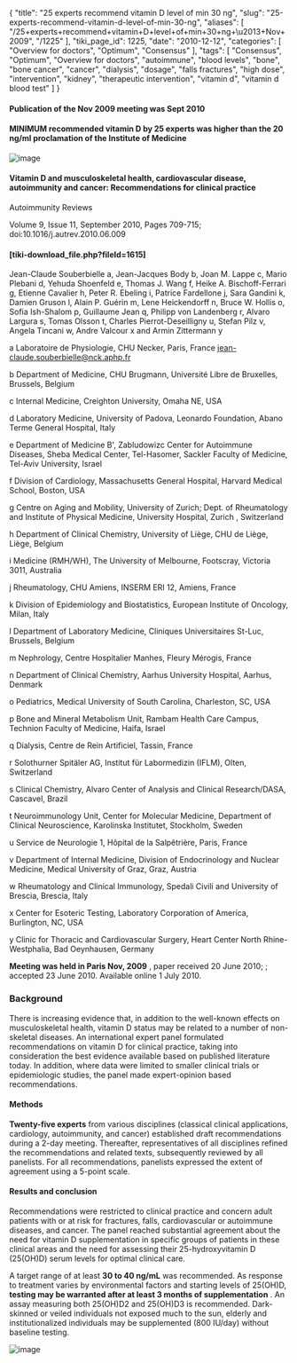 {
    "title": "25 experts recommend vitamin D level of min 30 ng",
    "slug": "25-experts-recommend-vitamin-d-level-of-min-30-ng",
    "aliases": [
        "/25+experts+recommend+vitamin+D+level+of+min+30+ng+\u2013+Nov+2009",
        "/1225"
    ],
    "tiki_page_id": 1225,
    "date": "2010-12-12",
    "categories": [
        "Overview for doctors",
        "Optimum",
        "Consensus"
    ],
    "tags": [
        "Consensus",
        "Optimum",
        "Overview for doctors",
        "autoimmune",
        "blood levels",
        "bone",
        "bone cancer",
        "cancer",
        "dialysis",
        "dosage",
        "falls fractures",
        "high dose",
        "intervention",
        "kidney",
        "therapeutic intervention",
        "vitamin d",
        "vitamin d blood test"
    ]
}


#### Publication of the Nov 2009 meeting was Sept 2010

#### MINIMUM recommended vitamin D by 25 experts was higher than the 20 ng/ml proclamation of the Institute of Medicine

<img src="https://d378j1rmrlek7x.cloudfront.net/attachments/gif/vitamin-d-summit-bars.gif" alt="image" style="max-width: 500px;">

#### Vitamin D and musculoskeletal health, cardiovascular disease, autoimmunity and cancer: Recommendations for clinical practice

Autoimmunity Reviews

Volume 9, Issue 11, September 2010, Pages 709-715; doi:10.1016/j.autrev.2010.06.009 

#### <span>[tiki-download_file.php?fileId=1615]</span>

Jean-Claude Souberbielle a, Jean-Jacques Body b, Joan M. Lappe c, Mario Plebani d, Yehuda Shoenfeld e, Thomas J. Wang f, Heike A. Bischoff-Ferrari g, Etienne Cavalier h, Peter R. Ebeling i, Patrice Fardellone j, Sara Gandini k, Damien Gruson l, Alain P. Guérin m, Lene Heickendorff n, Bruce W. Hollis o, Sofia Ish-Shalom p, Guillaume Jean q, Philipp von Landenberg r, Alvaro Largura s, Tomas Olsson t, Charles Pierrot-Deseilligny u, Stefan Pilz v, Angela Tincani w, Andre Valcour x and Armin Zittermann y

a Laboratoire de Physiologie, CHU Necker, Paris, France jean-claude.souberbielle@nck.aphp.fr

b Department of Medicine, CHU Brugmann, Université Libre de Bruxelles, Brussels, Belgium

c Internal Medicine, Creighton University, Omaha NE, USA

d Laboratory Medicine, University of Padova, Leonardo Foundation, Abano Terme General Hospital, Italy

e Department of Medicine B', Zabludowizc Center for Autoimmune Diseases, Sheba Medical Center, Tel-Hasomer, Sackler Faculty of Medicine, Tel-Aviv University, Israel

f Division of Cardiology, Massachusetts General Hospital, Harvard Medical School, Boston, USA

g Centre on Aging and Mobility, University of Zurich; Dept. of Rheumatology and Institute of Physical Medicine, University Hospital, Zurich , Switzerland

h Department of Clinical Chemistry, University of Liège, CHU de Liège, Liège, Belgium

i Medicine (RMH/WH), The University of Melbourne, Footscray, Victoria 3011, Australia

j Rheumatology, CHU Amiens, INSERM ERI 12, Amiens, France

k Division of Epidemiology and Biostatistics, European Institute of Oncology, Milan, Italy

l Department of Laboratory Medicine, Cliniques Universitaires St-Luc, Brussels, Belgium

m Nephrology, Centre Hospitalier Manhes, Fleury Mérogis, France

n Department of Clinical Chemistry, Aarhus University Hospital, Aarhus, Denmark

o Pediatrics, Medical University of South Carolina, Charleston, SC, USA

p Bone and Mineral Metabolism Unit, Rambam Health Care Campus, Technion Faculty of Medicine, Haifa, Israel

q Dialysis, Centre de Rein Artificiel, Tassin, France

r Solothurner Spitäler AG, Institut für Labormedizin (IFLM), Olten, Switzerland

s Clinical Chemistry, Alvaro Center of Analysis and Clinical Research/DASA, Cascavel, Brazil

t Neuroimmunology Unit, Center for Molecular Medicine, Department of Clinical Neuroscience, Karolinska Institutet, Stockholm, Sweden

u Service de Neurologie 1, Hôpital de la Salpêtrière, Paris, France

v Department of Internal Medicine, Division of Endocrinology and Nuclear Medicine, Medical University of Graz, Graz, Austria

w Rheumatology and Clinical Immunology, Spedali Civili and University of Brescia, Brescia, Italy

x Center for Esoteric Testing, Laboratory Corporation of America, Burlington, NC, USA

y Clinic for Thoracic and Cardiovascular Surgery, Heart Center North Rhine-Westphalia, Bad Oeynhausen, Germany

 **Meeting was held in Paris Nov, 2009** , paper received 20 June 2010; ; accepted 23 June 2010. Available online 1 July 2010.

### Background

There is increasing evidence that, in addition to the well-known effects on musculoskeletal health, vitamin D status may be related to a number of non-skeletal diseases. An international expert panel formulated recommendations on vitamin D for clinical practice, taking into consideration the best evidence available based on published literature today. In addition, where data were limited to smaller clinical trials or epidemiologic studies, the panel made expert-opinion based recommendations.

#### Methods

 **Twenty-five experts**  from various disciplines (classical clinical applications, cardiology, autoimmunity, and cancer) established draft recommendations during a 2-day meeting. Thereafter, representatives of all disciplines refined the recommendations and related texts, subsequently reviewed by all panelists. For all recommendations, panelists expressed the extent of agreement using a 5-point scale.

#### Results and conclusion

Recommendations were restricted to clinical practice and concern adult patients with or at risk for fractures, falls, cardiovascular or autoimmune diseases, and cancer. The panel reached substantial agreement about the need for vitamin D supplementation in specific groups of patients in these clinical areas and the need for assessing their 25-hydroxyvitamin D (25(OH)D) serum levels for optimal clinical care.

A target range of at least  **30 to 40 ng/mL**  was recommended. As response to treatment varies by environmental factors and starting levels of 25(OH)D,  **testing may be warranted after at least 3 months of supplementation** . An assay measuring both 25(OH)D2 and 25(OH)D3 is recommended. Dark-skinned or veiled individuals not exposed much to the sun, elderly and institutionalized individuals may be supplemented (800 IU/day) without baseline testing.

<img src="https://d378j1rmrlek7x.cloudfront.net/attachments/gif/25-table1.gif" alt="image">